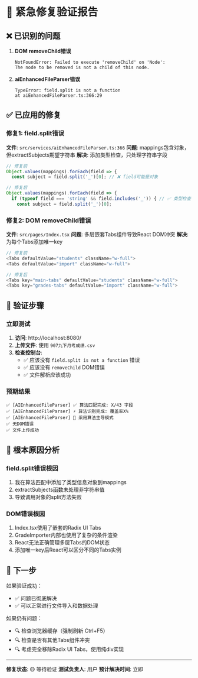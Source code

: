 # 🚨 紧急修复验证报告

## ❌ 已识别的问题

1. **DOM removeChild错误**
   ```
   NotFoundError: Failed to execute 'removeChild' on 'Node': 
   The node to be removed is not a child of this node.
   ```

2. **aiEnhancedFileParser错误**
   ```
   TypeError: field.split is not a function
   at aiEnhancedFileParser.ts:366:29
   ```

## ✅ 已应用的修复

### 修复1: field.split错误
**文件**: `src/services/aiEnhancedFileParser.ts:366`
**问题**: mappings包含对象，但extractSubjects期望字符串
**解决**: 添加类型检查，只处理字符串字段

```typescript
// 修复前
Object.values(mappings).forEach(field => {
  const subject = field.split('_')[0]; // ❌ field可能是对象

// 修复后  
Object.values(mappings).forEach(field => {
  if (typeof field === 'string' && field.includes('_')) { // ✅ 类型检查
    const subject = field.split('_')[0];
```

### 修复2: DOM removeChild错误
**文件**: `src/pages/Index.tsx`
**问题**: 多层嵌套Tabs组件导致React DOM冲突
**解决**: 为每个Tabs添加唯一key

```typescript
// 修复前
<Tabs defaultValue="students" className="w-full">
<Tabs defaultValue="import" className="w-full">

// 修复后
<Tabs key="main-tabs" defaultValue="students" className="w-full">
<Tabs key="grades-tabs" defaultValue="import" className="w-full">
```

## 🧪 验证步骤

### 立即测试
1. **访问**: http://localhost:8080/
2. **上传文件**: 使用 `907九下月考成绩.csv`
3. **检查控制台**: 
   - ✅ 应该没有 `field.split is not a function` 错误
   - ✅ 应该没有 `removeChild` DOM错误
   - ✅ 文件解析应该成功

### 预期结果
```
✅ [AIEnhancedFileParser] ✅ 算法匹配完成: X/43 字段
✅ [AIEnhancedFileParser] ⚡ 算法识别完成: 覆盖率X%
✅ [AIEnhancedFileParser] 🎯 采用算法主导模式
✅ 无DOM错误
✅ 文件上传成功
```

## 🔧 根本原因分析

### field.split错误根因
1. 我在算法匹配中添加了类型信息对象到mappings
2. extractSubjects函数未处理非字符串值
3. 导致调用对象的split方法失败

### DOM错误根因  
1. Index.tsx使用了嵌套的Radix UI Tabs
2. GradeImporter内部也使用了复杂的条件渲染
3. React无法正确管理多层Tabs的DOM状态
4. 添加唯一key后React可以区分不同的Tabs实例

## 🚀 下一步

如果验证成功：
- ✅ 问题已彻底解决
- ✅ 可以正常进行文件导入和数据处理

如果仍有问题：
- 🔍 检查浏览器缓存（强制刷新 Ctrl+F5）
- 🔍 检查是否有其他Tabs组件冲突
- 🔍 考虑完全移除Radix UI Tabs，使用纯div实现

---

**修复状态**: 🟡 等待验证
**测试负责人**: 用户
**预计解决时间**: 立即